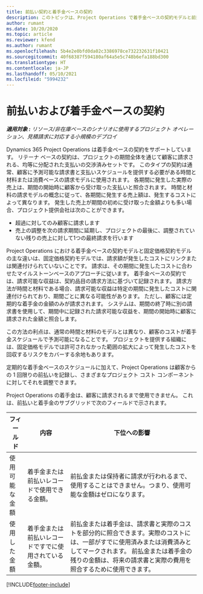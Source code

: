 ```yaml
---
title: 前払い契約と着手金ベースの契約
description: このトピックは、Project Operations で着手金ベースの契約モデルと前払についての情報を説明します。
author: rumant
ms.date: 10/20/2020
ms.topic: article
ms.reviewer: kfend
ms.author: rumant
ms.openlocfilehash: 5b4e2e0bfd0da02c3386978ce732232631f10421
ms.sourcegitcommit: 40f68387f594180af64a5e5c748b6efa188bd300
ms.translationtype: HT
ms.contentlocale: ja-JP
ms.lasthandoff: 05/10/2021
ms.locfileid: "5994232"
---
```

# <a name="advances-and-retainer-based-contracts"></a>前払いおよび着手金ベースの契約


_**適用対象 :** リソース/非在庫ベースのシナリオに使用するプロジェクト オペレーション、見積請求に対応する小規模のデプロイ_

Dynamics 365 Project Operations は着手金ベースの契約をサポートしています。 リテーナ ベースの契約は、プロジェクトの期間全体を通じて顧客に請求される、均等に分配された支払いの交渉済みセットです。 このタイプの契約は通常、顧客に予測可能な請求書と支払いスケジュールを提供する必要がある時間と材料または消費ベースの請求モデルに使用されます。 各期間に発生した実際の売上は、期間の開始時に顧客から受け取った支払いと照合されます。 時間と材料の請求モデルの概念に従って、各期間に発生する売上額は、発生するコストによって異なります。 発生した売上が期間の初めに受け取った金額よりも多い場合、プロジェクト提供会社は次のことができます。

- 超過に対してのみ顧客に請求します 
- 売上の調整を次の請求期間に延期し、プロジェクトの最後に、調整されていない残りの売上に対して1つの最終請求を行います

Project Operations における着手金ベースの契約モデルと固定価格契約モデルの主な違いは、固定価格契約モデルでは、請求額が発生したコストにリンクまたは関連付けられていないことです。 請求は、その期間に発生したコストに合わせたマイルストーンベースのアプローチに従います。 着手金ベースの契約では、請求可能な収益は、契約品目の請求方法に基づいて記録されます。 請求方法が時間と材料である場合、請求可能な収益は特定の期間に発生したコストに関連付けられており、期間ごとに異なる可能性があります。 ただし、顧客には定期的な着手金の金額のみが請求されます。 システムは、期間の終了時に別の請求書を使用して、期間中に記録された請求可能な収益を、期間の開始時に顧客に請求された金額と照合します。

この方法の利点は、通常の時間と材料のモデルとは異なり、顧客のコストが着手金スケジュールで予測可能になることです。 プロジェクトを提供する組織には、固定価格モデルでは許可されなかった範囲の拡大によって発生したコストを回収するリスクをカバーする余地もあります。

定期的な着手金ベースのスケジュールに加えて、Project Operations は顧客からの 1 回限りの前払いを記録し、さまざまなプロジェクト コスト コンポーネントに対してそれを調整できます。

Project Operations の着手金は、顧客に請求されるまで使用できません。 これは、前払いと着手金のサブグリッドで次のフィールドで示されます。

| フィールド | 内容 | 下位への影響 |
| --- | --- | --- |
| 使用可能な金額 | 着手金または前払いレコードで使用できる金額。 | 前払金または保持者に請求が行われるまで、使用することはできません。つまり、使用可能な金額はゼロになります。 |
| 使用した金額 | 着手金または前払いレコードですでに使用されている金額。 | 前払金または着手金は、請求書と実際のコストを部分的に照合できます。実際のコストには、一部がすでに使用済みまたは消費済みとしてマークされます。 前払金または着手金の残りの金額は、将来の請求書と実際の費用を照合するために使用できます。 |


[!INCLUDE[footer-include](../../includes/footer-banner.md)]
